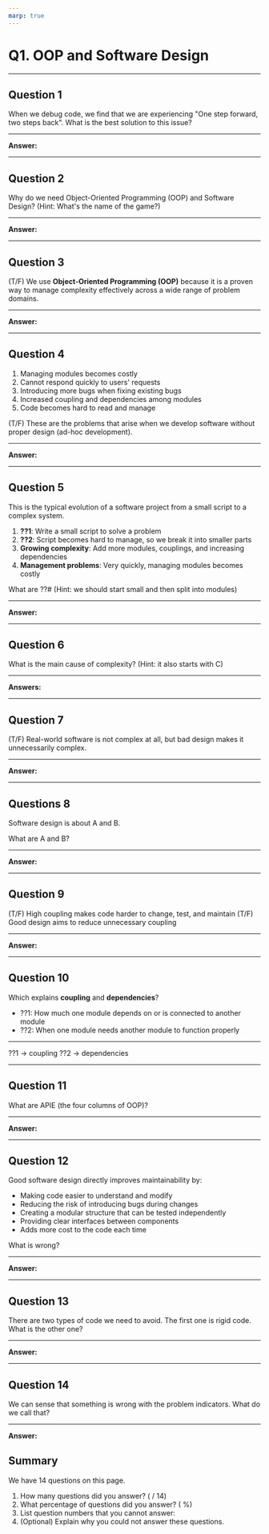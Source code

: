 ```yaml
---
marp: true
---
```


# Q1. OOP and Software Design

---

## Question 1

When we debug code, we find that we are experiencing "One step forward, two steps back". What is the best solution to this issue?

---

**Answer:**

---

## Question 2

Why do we need Object-Oriented Programming (OOP) and Software Design? (Hint: What's the name of the game?)

---

**Answer:**

---

## Question 3

(T/F) We use **Object-Oriented Programming (OOP)** because it is a proven way to manage complexity effectively across a wide range of problem domains.

---

**Answer:**

---

## Question 4

1. Managing modules becomes costly
2. Cannot respond quickly to users' requests
3. Introducing more bugs when fixing existing bugs
4. Increased coupling and dependencies among modules
5. Code becomes hard to read and manage

(T/F) These are the problems that arise when we develop software without proper design (ad-hoc development).

---

**Answer:**

---

## Question 5

This is the typical evolution of a software project from a small script to a complex system.

1. **??1**: Write a small script to solve a problem
2. **??2**: Script becomes hard to manage, so we break it into smaller parts
3. **Growing complexity**: Add more modules, couplings, and increasing dependencies
4. **Management problems**: Very quickly, managing modules becomes costly

What are ??# (Hint: we should start small and then split into modules)

---

**Answer:**

---

## Question 6

What is the main cause of complexity? (Hint: it also starts with C)

---

**Answers:**

---

## Question 7

(T/F) Real-world software is not complex at all, but bad design makes it unnecessarily complex.

---

**Answer:**

---

## Questions 8

Software design is about A and B.

What are A and B?

---

**Answer:**

---

## Question 9

(T/F) High coupling makes code harder to change, test, and maintain
(T/F) Good design aims to reduce unnecessary coupling

---

**Answer:**

---

## Question 10

Which explains **coupling** and **dependencies**?

- ??1: How much one module depends on or is connected to another module
- ??2: When one module needs another module to function properly

---

??1 -> coupling
??2 -> dependencies

---

## Question 11

What are APIE (the four columns of OOP)?

---

**Answer:**

---

## Question 12

Good software design directly improves maintainability by:

- Making code easier to understand and modify
- Reducing the risk of introducing bugs during changes
- Creating a modular structure that can be tested independently
- Providing clear interfaces between components
- Adds more cost to the code each time

What is wrong?

---

**Answer:**

---

## Question 13

There are two types of code we need to avoid. The first one is rigid code. What is the other one?

---

**Answer:**

---

## Question 14

We can sense that something is wrong with the problem indicators. What do we call that?

---

**Answer:**

## Summary

We have 14 questions on this page.

1. How many questions did you answer? ( / 14)
2. What percentage of questions did you answer? (  %)
3. List question numbers that you cannot answer:
4. (Optional) Explain why you could not answer these questions.